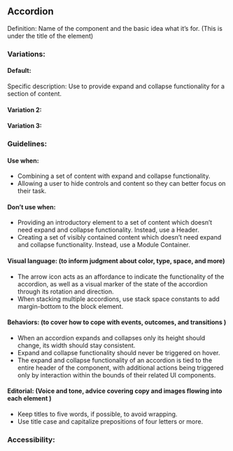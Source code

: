 ## Accordion

Definition: Name of the component and the basic idea what it’s for. (This is under the title of the element)


### Variations: 


#### Default:

Specific description: Use to provide expand and collapse functionality for a section of content.

<Images to support>


#### Variation 2:


#### Variation 3:


### Guidelines: 


#### Use when:



*   Combining a set of content with expand and collapse functionality.
*   Allowing a user to hide controls and content so they can better focus on their task.


#### Don’t use when:



*   Providing an introductory element to a set of content which doesn’t need expand and collapse functionality. Instead, use a Header.
*   Creating a set of visibly contained content which doesn’t need expand and collapse functionality. Instead, use a Module Container.


#### Visual language: (to inform judgment about color, type, space, and more)



*   The arrow icon acts as an affordance to indicate the functionality of the accordion, as well as a visual marker of the state of the accordion through its rotation and direction.
*   When stacking multiple accordions, use stack space constants to add margin-bottom to the block element.


#### Behaviors: (to cover how to cope with events, outcomes, and transitions )



*   When an accordion expands and collapses only its height should change, its width should stay consistent.
*   Expand and collapse functionality should never be triggered on hover.
*   The expand and collapse functionality of an accordion is tied to the entire header of the component, with additional actions being triggered only by interaction within the bounds of their related UI components.


#### Editorial: (Voice and tone, advice covering copy and images flowing into each element ) 



*   Keep titles to five words, if possible, to avoid wrapping.
*   Use title case and capitalize prepositions of four letters or more.


### Accessibility: 